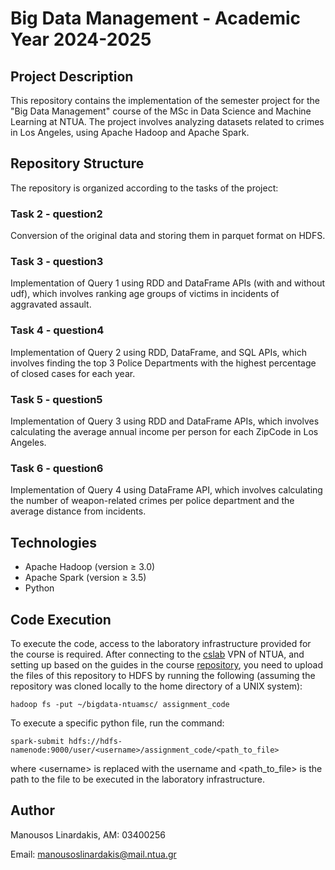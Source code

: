 # Big Data Management - Academic Year 2024-2025

## Project Description

This repository contains the implementation of the semester project for the "Big Data Management" course of the MSc in Data Science and Machine Learning at NTUA. The project involves analyzing datasets related to crimes in Los Angeles, using Apache Hadoop and Apache Spark.

## Repository Structure

The repository is organized according to the tasks of the project:

### Task 2 - question2
Conversion of the original data and storing them in parquet format on HDFS.

### Task 3 - question3
Implementation of Query 1 using RDD and DataFrame APIs (with and without udf), which involves ranking age groups of victims in incidents of aggravated assault.

### Task 4 - question4
Implementation of Query 2 using RDD, DataFrame, and SQL APIs, which involves finding the top 3 Police Departments with the highest percentage of closed cases for each year.

### Task 5 - question5
Implementation of Query 3 using RDD and DataFrame APIs, which involves calculating the average annual income per person for each ZipCode in Los Angeles.

### Task 6 - question6
Implementation of Query 4 using DataFrame API, which involves calculating the number of weapon-related crimes per police department and the average distance from incidents.

## Technologies

- Apache Hadoop (version ≥ 3.0)
- Apache Spark (version ≥ 3.5)
- Python

## Code Execution

To execute the code, access to the laboratory infrastructure provided for the course is required. After connecting to the [cslab](http://www.cslab.ntua.gr/) VPN of NTUA, and setting up based on the guides in the course [repository](https://github.com/ikons/bigdata-dsml), you need to upload the files of this repository to HDFS by running the following (assuming the repository was cloned locally to the home directory of a UNIX system):

```
hadoop fs -put ~/bigdata-ntuamsc/ assignment_code
```

To execute a specific python file, run the command:

```
spark-submit hdfs://hdfs-namenode:9000/user/<username>/assignment_code/<path_to_file>
```

where \<username\> is replaced with the username and \<path_to_file\> is the path to the file to be executed in the laboratory infrastructure.

## Author

Manousos Linardakis, AM: 03400256

Email: manousoslinardakis@mail.ntua.gr
